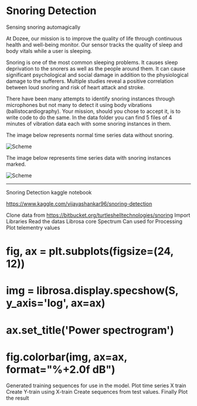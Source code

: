 # Snoring Detection
Sensing snoring automagically

At Dozee, our mission is to improve the quality of life through continuous health and well-being monitor. Our sensor tracks the quality of sleep and body vitals while a user is sleeping.

Snoring is one of the most common sleeping problems. It causes sleep deprivation to the snorers as well as the people around them. It can cause significant psychological and social damage in addition to the physiological damage to the sufferers. Multiple studies reveal a positive correlation between loud snoring and risk of heart attack and stroke. 

There have been many attempts to identify snoring instances through microphones but not many to detect it using body vibrations (ballistocardiography). Your mission, should you chose to accept it, is to write code to do the same. In the data folder you can find 5 files of 4 minutes of vibration data each with some snoring instances in them.

The image below represents normal time series data without snoring. 

![Scheme](images/snoring1.png)

The image below represents time series data with snoring instances marked.

![Scheme](images/snoring2.png)

---------------------------------------------------------------------------------------------------------------------------------------------------------------------------------




Snoring Detection kaggle notebook

https://www.kaggle.com/vijayashankar96/snoring-detection



Clone data from https://bitbucket.org/turtleshelltechnologies/snoring
Import Libraries
Read the datas
Librosa core Spectrum Can used for Processing
Plot telementry values
# fig, ax = plt.subplots(figsize=(24, 12))
# img = librosa.display.specshow(S, y_axis='log', ax=ax)
# ax.set_title('Power spectrogram')
# fig.colorbar(img, ax=ax, format="%+2.0f dB")
Generated training sequences for use in the model.
Plot time series X train
Create Y-train using X-train
Create sequences from test values.
Finally Plot the result
